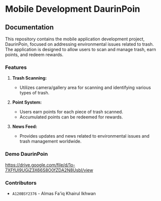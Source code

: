 # Mobile Development DaurinPoin

## Documentation

This repository contains the mobile application development project, DaurinPoin, focused on addressing environmental issues related to trash. The application is designed to allow users to scan and manage trash, earn points, and redeem rewards.

### Features

1. **Trash Scanning:**
   - Utilizes camera/gallery area for scanning and identifying various types of trash.

2. **Point System:**
   - Users earn points for each piece of trash scanned.
   - Accumulated points can be redeemed for rewards.

3. **News Feed:**
   - Provides updates and news related to environmental issues and trash management worldwide.

### Demo DaurinPoin

https://drive.google.com/file/d/1o-7XFfUI9UGiZ3X66S8O0fZDA2N8UsbI/view


### Contributors

- ``A120BSY2376`` - Almas Fa'iq Khairul Ikhwan
